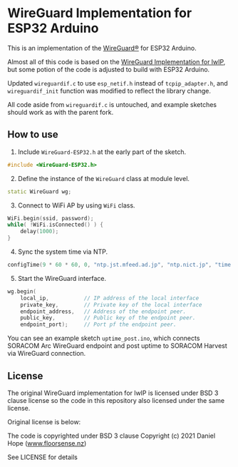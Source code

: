 # WireGuard Implementation for ESP32 Arduino

This is an implementation of the [WireGuard&reg;](https://www.wireguard.com/) for ESP32 Arduino.

Almost all of this code is based on the [WireGuard Implementation for lwIP](https://github.com/smartalock/wireguard-lwip), but some potion of the code is adjusted to build with ESP32 Arduino.

Updated `wireguardif.c` to use `esp_netif.h` instead of `tcpip_adapter.h`, and `wireguardif_init` function was modified to reflect the library change.

All code aside from `wireguardif.c` is untouched, and example sketches should work as with the parent fork. 

## How to use 

1. Include `WireGuard-ESP32.h` at the early part of the sketch.

```c++
#include <WireGuard-ESP32.h>
```

2. Define the instance of the `WireGuard` class at module level.

```c++
static WireGuard wg;
```

3. Connect to WiFi AP by using `WiFi` class.

```c++
WiFi.begin(ssid, password);
while( !WiFi.isConnected() ) {
    delay(1000);
}
```

4. Sync the system time via NTP.

```c++
configTime(9 * 60 * 60, 0, "ntp.jst.mfeed.ad.jp", "ntp.nict.jp", "time.google.com");
```

5. Start the WireGuard interface.

```c++
wg.begin(
    local_ip,           // IP address of the local interface
    private_key,        // Private key of the local interface
    endpoint_address,   // Address of the endpoint peer.
    public_key,         // Public key of the endpoint peer.
    endpoint_port);     // Port pf the endpoint peer.
```

You can see an example sketch `uptime_post.ino`, which connects SORACOM Arc WireGuard endpoint and post uptime to SORACOM Harvest via WireGuard connection.

## License

The original WireGuard implementation for lwIP is licensed under BSD 3 clause license so the code in this repository also licensed under the same license.

Original license is below:

The code is copyrighted under BSD 3 clause Copyright (c) 2021 Daniel Hope (www.floorsense.nz)

See LICENSE for details
